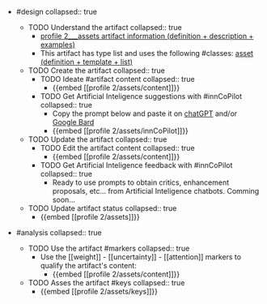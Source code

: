 
- #design
   collapsed:: true
  - TODO Understand the artifact
    collapsed:: true
    - [profile 2___assets artifact information (definition + description + examples)](https://go.innbok.com/#/page/innBoK%2Fprofile-%28id%29%2Fassets%2Finfo)
    - This artifact has type list and uses the following #classes: [asset (definition + template + list)](https://go.innbok.com/#/page/innBoK%2Fclass%2Fasset)
  - TODO Create the artifact
     collapsed:: true
    - TODO Ideate #artifact content
      collapsed:: true
      - {{embed [[profile 2/assets/content]]}}
    - TODO Get Artificial Inteligence suggestions with #innCoPilot
      collapsed:: true
      - Copy the prompt below and paste it on [chatGPT](https://chat.openai.com) and/or [Google Bard](https://bard.google.com/chat)
      - {{embed [[profile 2/assets/innCoPilot]]}}
  - TODO Update the artifact
    collapsed:: true
    - TODO Edit the artifact content
     collapsed:: true
      - {{embed [[profile 2/assets/content]]}}
    - TODO Get Artificial Inteligence feedback with #innCoPilot
      collapsed:: true
      - Ready to use prompts to obtain critics, enhancement proposals, etc... from Artificial Inteligence chatbots. Comming soon...
  - TODO Update artifact status
    collapsed:: true
    - {{embed [[profile 2/assets]]}}


- #analysis
  collapsed:: true
  - TODO Use the artifact #markers
    collapsed:: true
    - Use the [[weight]] - [[uncertainty]] - [[attention]] markers to qualify the artifact's content:
      - {{embed [[profile 2/assets/content]]}}
  - TODO Asses the artifact #keys
    collapsed:: true
    - {{embed [[profile 2/assets/keys]]}}



